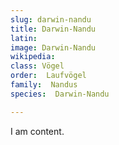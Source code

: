 ```yaml
---
slug: darwin-nandu
title: Darwin-Nandu
latin:
image: Darwin-Nandu
wikipedia: 
class: Vögel
order:  Laufvögel
family:  Nandus
species:  Darwin-Nandu

---
```


I am content.
